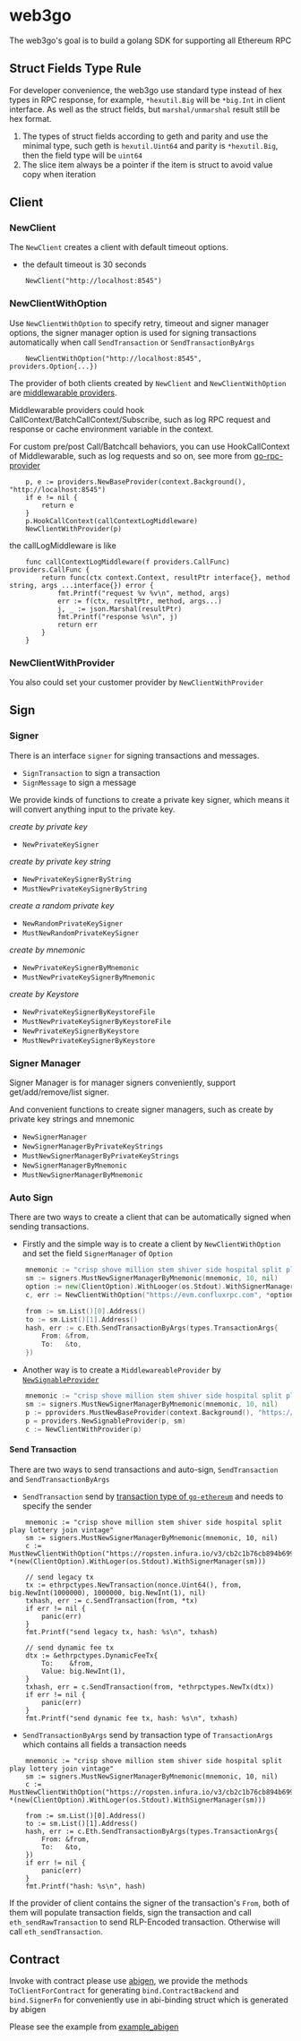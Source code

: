 # web3go
The web3go's goal is to build a golang SDK for supporting all Ethereum RPC

## Struct Fields Type Rule
For developer convenience, the web3go use standard type instead of hex types in RPC response, for example, `*hexutil.Big` will be `*big.Int` in client interface. As well as the struct fields, but `marshal/unmarshal` result still be hex format.
1. The types of struct fields according to geth and parity and use the minimal type, such geth is `hexutil.Uint64` and parity is `*hexutil.Big`, then the field type will be `uint64`
2. The slice item always be a pointer if the item is struct to avoid value copy when iteration

## Client

### NewClient

The `NewClient` creates a client with default timeout options.

- the default timeout is 30 seconds 

```golang
	NewClient("http://localhost:8545")
```
### NewClientWithOption
Use `NewClientWithOption` to specify retry, timeout and signer manager options, the signer manager option is used for signing transactions automatically when call `SendTransaction` or `SendTransactionByArgs`

```golang
	NewClientWithOption("http://localhost:8545", providers.Option{...})
```

The provider of both clients created by `NewClient` and `NewClientWithOption` are [middlewarable providers](https://github.com/openweb3/go-rpc-provider).

Middlewarable providers could hook CallContext/BatchCallContext/Subscribe, such as log RPC request and response or cache environment variable in the context.

For custom pre/post Call/Batchcall behaviors, you can use HookCallContext of Middlewarable, such as log requests and so on, see more from [go-rpc-provider](https://github.com/openweb3/go-rpc-provider)
```golang
	p, e := providers.NewBaseProvider(context.Background(), "http://localhost:8545")
	if e != nil {
		return e
	}
	p.HookCallContext(callContextLogMiddleware)
	NewClientWithProvider(p)
```

the callLogMiddleware is like
```golang
	func callContextLogMiddleware(f providers.CallFunc) providers.CallFunc {
		return func(ctx context.Context, resultPtr interface{}, method string, args ...interface{}) error {
			fmt.Printf("request %v %v\n", method, args)
			err := f(ctx, resultPtr, method, args...)
			j, _ := json.Marshal(resultPtr)
			fmt.Printf("response %s\n", j)
			return err
		}
	}
```
### NewClientWithProvider

You also could set your customer provider by `NewClientWithProvider`

## Sign

### Signer
There is an interface `signer` for signing transactions and messages.

- `SignTransaction` to sign a transaction
- `SignMessage` to sign a message

We provide kinds of functions to create a private key signer, which means it will convert anything input to the private key.

*create by private key*
- `NewPrivateKeySigner`

*create by private key string*
- `NewPrivateKeySignerByString`
- `MustNewPrivateKeySignerByString`

*create a random private key*
- `NewRandomPrivateKeySigner`
- `MustNewRandomPrivateKeySigner`

*create by mnemonic*
- `NewPrivateKeySignerByMnemonic`
- `MustNewPrivateKeySignerByMnemonic`

*create by Keystore*
- `NewPrivateKeySignerByKeystoreFile`
- `MustNewPrivateKeySignerByKeystoreFile`
- `NewPrivateKeySignerByKeystore`
- `MustNewPrivateKeySignerByKeystore`

### Signer Manager

Signer Manager is for manager signers conveniently, support get/add/remove/list signer.

And convenient functions to create signer managers, such as create by private key strings and mnemonic

- `NewSignerManager`
- `NewSignerManagerByPrivateKeyStrings`
- `MustNewSignerManagerByPrivateKeyStrings`
- `NewSignerManagerByMnemonic`
- `MustNewSignerManagerByMnemonic`

### Auto Sign

There are two ways to create a client that can be automatically signed when sending transactions.

- Firstly and the simple way is to create a client by `NewClientWithOption` and set the field `SignerManager` of `Option`

```go
	mnemonic := "crisp shove million stem shiver side hospital split play lottery join vintage"
	sm := signers.MustNewSignerManagerByMnemonic(mnemonic, 10, nil)
	option := new(ClientOption).WithLooger(os.Stdout).WithSignerManager(sm)
	c, err := NewClientWithOption("https://evm.confluxrpc.com", *option)

	from := sm.List()[0].Address()
	to := sm.List()[1].Address()
	hash, err := c.Eth.SendTransactionByArgs(types.TransactionArgs{
		From: &from,
		To:   &to,
	})
```

- Another way is to create a `MiddlewareableProvider` by [`NewSignableProvider`](https://github.com/openweb3/web3go/blob/main/providers/provider_sign.go)

```go
	mnemonic := "crisp shove million stem shiver side hospital split play lottery join vintage"
	sm := signers.MustNewSignerManagerByMnemonic(mnemonic, 10, nil)
	p := pproviders.MustNewBaseProvider(context.Background(), "https://evm.confluxrpc.com")
	p = providers.NewSignableProvider(p, sm)
	c := NewClientWithProvider(p)
```

#### Send Transaction

There are two ways to send transactions and auto-sign, `SendTransaction` and `SendTransactionByArgs`

- `SendTransaction` send by [transaction type of `go-ethereum`](https://github.com/openweb3/web3go/blob/08c2cb1790acbc92277f28b3d98e8b7347450cc5/types/types.go#L246) and needs to specify the sender
```golang
	mnemonic := "crisp shove million stem shiver side hospital split play lottery join vintage"
	sm := signers.MustNewSignerManagerByMnemonic(mnemonic, 10, nil)
	c := MustNewClientWithOption("https://ropsten.infura.io/v3/cb2c1b76cb894b699f20a602f35731f1", *(new(ClientOption).WithLoger(os.Stdout).WithSignerManager(sm)))

	// send legacy tx
	tx := ethrpctypes.NewTransaction(nonce.Uint64(), from, big.NewInt(1000000), 1000000, big.NewInt(1), nil)
	txhash, err := c.SendTransaction(from, *tx)
	if err != nil {
		panic(err)
	}
	fmt.Printf("send legacy tx, hash: %s\n", txhash)

	// send dynamic fee tx
	dtx := &ethrpctypes.DynamicFeeTx{
		To:    &from,
		Value: big.NewInt(1),
	}
	txhash, err = c.SendTransaction(from, *ethrpctypes.NewTx(dtx))
	if err != nil {
		panic(err)
	}
	fmt.Printf("send dynamic fee tx, hash: %s\n", txhash)

```
- `SendTransactionByArgs` send by transaction type of `TransactionArgs` which contains all fields a transaction needs
```golang
	mnemonic := "crisp shove million stem shiver side hospital split play lottery join vintage"
	sm := signers.MustNewSignerManagerByMnemonic(mnemonic, 10, nil)
	c := MustNewClientWithOption("https://ropsten.infura.io/v3/cb2c1b76cb894b699f20a602f35731f1", *(new(ClientOption).WithLoger(os.Stdout).WithSignerManager(sm)))

	from := sm.List()[0].Address()
	to := sm.List()[1].Address()
	hash, err := c.Eth.SendTransactionByArgs(types.TransactionArgs{
		From: &from,
		To:   &to,
	})
	if err != nil {
		panic(err)
	}
	fmt.Printf("hash: %s\n", hash)
```
If the provider of client contains the signer of the transaction's `From`, both of them will populate transaction fields, sign the transaction and call `eth_sendRawTransaction` to send RLP-Encoded transaction. Otherwise will call `eth_sendTransaction`.

## Contract

Invoke with contract please use [abigen](https://geth.ethereum.org/docs/dapp/native-bindings), we provide the methods `ToClientForContract` for generating `bind.ContractBackend` and `bind.SignerFn` for conveniently use in abi-binding struct which is generated by abigen

Please see the example from [example_abigen](https://github.com/openweb3/web3go-example/blob/master/example_abigen)
